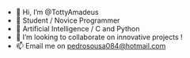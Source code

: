 - 👋 Hi, I’m @TottyAmadeus
- 👀 Student / Novice Programmer
- 🌱 Artificial Intelligence  / C and Python
- 💞️ I’m looking to collaborate on innovative projects !
- 📫 Email me on pedrosousa084@hotmail.com
